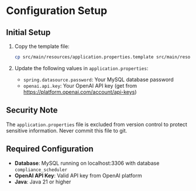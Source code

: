 # Configuration Setup

## Initial Setup

1. Copy the template file:
   ```bash
   cp src/main/resources/application.properties.template src/main/resources/application.properties
   ```

2. Update the following values in `application.properties`:
   - `spring.datasource.password`: Your MySQL database password
   - `openai.api.key`: Your OpenAI API key (get from https://platform.openai.com/account/api-keys)

## Security Note

The `application.properties` file is excluded from version control to protect sensitive information. Never commit this file to git.

## Required Configuration

- **Database**: MySQL running on localhost:3306 with database `compliance_scheduler`
- **OpenAI API Key**: Valid API key from OpenAI platform
- **Java**: Java 21 or higher 